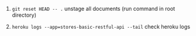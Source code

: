 1. `git reset HEAD -- .` unstage all documents (run command in root directory)

2. `heroku logs --app=stores-basic-restful-api --tail` check heroku logs